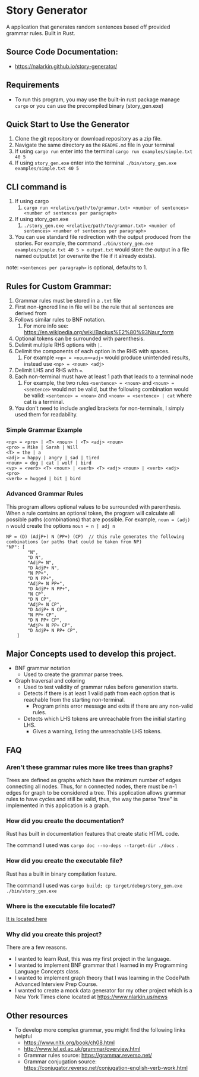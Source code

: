 # Story Generator

A application that generates random sentences based off provided grammar rules. Built in Rust.

## Source Code Documentation:

- https://nalarkin.github.io/story-generator/

## Requirements

- To run this program, you may use the built-in rust package manage `cargo` or you can use the precompiled binary (story_gen.exe)

## Quick Start to Use the Generator

1. Clone the git repository or download repository as a zip file.
2. Navigate the same directory as the `README.md` file in your terminal
3. If using `cargo run` enter into the terminal `cargo run examples/simple.txt 40 5`
4. If using `story_gen.exe` enter into the terminal `./bin/story_gen.exe examples/simple.txt 40 5`

## CLI command is

1. If using cargo
   1. `cargo run <relative/path/to/grammar.txt> <number of sentences> <number of sentences per paragraph>`
2. If using story_gen.exe
   1. `./story_gen.exe <relative/path/to/grammar.txt> <number of sentences> <number of sentences per paragraph>`
3. You can use standard file redirection with the output produced from the stories. For example, the command `./bin/story_gen.exe examples/simple.txt 40 5 > output.txt` would store the output in a file named output.txt (or overwrite the file if it already exists).

note: `<sentences per paragraph>` is optional, defaults to 1.

## Rules for Custom Grammar:

1. Grammar rules must be stored in a `.txt` file
2. First non-ignored line in file will be the rule that all sentences are derived from
3. Follows similar rules to BNF notation.
   1. For more info see: https://en.wikipedia.org/wiki/Backus%E2%80%93Naur_form
4. Optional tokens can be surrounded with parenthesis.
5. Delimit multiple RHS options with `|`.
6. Delimit the components of each option in the RHS with spaces.
   1. For example `<np> = <noun><adj>` would produce unintended results, instead use `<np> = <noun> <adj>`
7. Delimit LHS and RHS with `=`.
8. Each non-terminal must have at least 1 path that leads to a terminal node
   1. For example, the two rules `<sentence> = <noun>` and `<noun> = <sentence>` would not be valid, but the following combination would be valid: `<sentence> = <noun>` and `<noun> = <sentence> | cat` where cat is a terminal.
9. You don't need to include angled brackets for non-terminals, I simply used them for readability.

### Simple Grammar Example

````<sentence> = <np> <vp>
<np> = <pro> | <T> <noun> | <T> <adj> <noun>
<pro> = Mike | Sarah | Will
<T> = the | a
<adj> = happy | angry | sad | tired
<noun> = dog | cat | wolf | bird
<vp> = <verb> <T> <noun> | <verb> <T> <adj> <noun> | <verb> <adj> <pro>
<verb> = hugged | bit | bird
````

### Advanced Grammar Rules

This program allows optional values to be surrounded with parenthesis. When a rule contains an optional token, the program will calculate all possible paths (combinations) that are possible. For example, `noun = (adj) n` would create the options `noun = n | adj n`

```
NP = (D) (AdjP+) N (PP+) (CP)  // this rule generates the following combinations (or paths that could be taken from NP)
"NP": [
        "N",
        "D N",
        "AdjP+ N",
        "D AdjP+ N",
        "N PP+",
        "D N PP+",
        "AdjP+ N PP+",
        "D AdjP+ N PP+",
        "N CP",
        "D N CP",
        "AdjP+ N CP",
        "D AdjP+ N CP",
        "N PP+ CP",
        "D N PP+ CP",
        "AdjP+ N PP+ CP",
        "D AdjP+ N PP+ CP",
    ]
```

## Major Concepts used to develop this project.

- BNF grammar notation
  - Used to create the grammar parse trees.
- Graph traversal and coloring
  - Used to test validity of grammar rules before generation starts.
  - Detects if there is at least 1 valid path from each option that is reachable from the starting non-terminal.
    - Program prints error message and exits if there are any non-valid rules.
  - Detects which LHS tokens are unreachable from the initial starting LHS.
    - Gives a warning, listing the unreachable LHS tokens.

## FAQ

### Aren't these grammar rules more like trees than graphs?

Trees are defined as graphs which have the minimum number of edges connecting all nodes. Thus, for n connected nodes, there must be n-1 edges for graph to be considered a tree. This application allows grammar rules to have cycles and still be valid, thus, the way the parse "tree" is implemented in this application is a graph. 

### How did you create the documentation?

Rust has built in documentation features that create static HTML code.

The command I used was `cargo doc --no-deps --target-dir ./docs `.

### How did you create the executable file?

Rust has a built in binary compilation feature.

The command I used was `cargo build; cp target/debug/story_gen.exe ./bin/story_gen.exe`

### Where is the executable file located?

[It is located here](./bin/)

### Why did you create this project?

There are a few reasons.

* I wanted to learn Rust, this was my first project in the language.
* I wanted to implement BNF grammar that I learned in my Programming Language Concepts class.
* I wanted to implement graph theory that I was learning in the CodePath Advanced Interview Prep Course.
* I wanted to create a mock data generator for my other project which is a New York Times clone located at https://www.nlarkin.us/news

## Other resources

- To develop more complex grammar, you might find the following links helpful
  - https://www.nltk.org/book/ch08.html
  - http://www.lel.ed.ac.uk/grammar/overview.html
  - Grammar rules source: https://grammar.reverso.net/
  - Grammar conjugation source: https://conjugator.reverso.net/conjugation-english-verb-work.html
